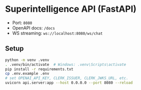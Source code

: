 # Superintelligence API (FastAPI)

- Port: `8080`
- OpenAPI docs: `/docs`
- WS streaming: `ws://localhost:8080/ws/chat`

## Setup
```bash
python -m venv .venv
. .venv/bin/activate  # Windows: .venv\Scripts\activate
pip install -r requirements.txt
cp .env.example .env
# set OPENAI_API_KEY, CLERK_ISSUER, CLERK_JWKS_URL, etc.
uvicorn api.server:app --host 0.0.0.0 --port 8080 --reload
```

